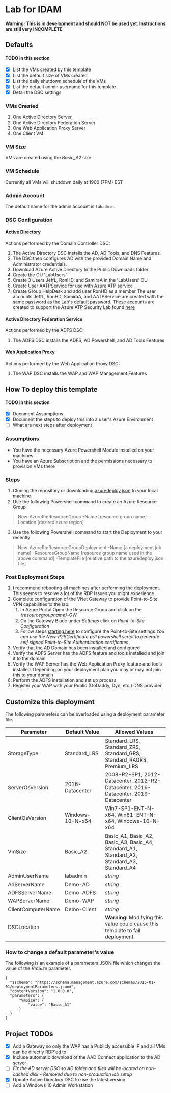 # Lab for IDAM

**Warning: This is in development and should NOT be used yet.  Instructions are still very INCOMPLETE**

## Defaults
#### TODO in this section
- [X] List the VMs created by this template
- [X] List the default size of VMs created
- [X] List the daily shutdown schedule of the VMs
- [X] List the default admin username for this template
- [X] Detail the DSC settings

### VMs Created
1. One Active Directory Server
1. One Active Directory Federation Server
1. One Web Application Proxy Server
1. One Client VM

### VM Size
VMs are created using the *Basic_A2* size

### VM Schedule
Currently all VMs will shutdown daily at 1900 (7PM) EST

### Admin Account
The default name for the admin account is `labadmin`.

### DSC Configuration
#### Active Directory
Actions performed by the Domain Controller DSC:
1. The Active Directory DSC installs the AD, AD Tools, and DNS Features.  
1. The DSC then configures AD with the provided Domain Name and Administrator credentials.
1. Download Azure Active Directory to the Public Downloads folder
1. Create the OU 'LabUsers'
1. Create 3 Users JeffL, RonHD, and SamiraA in the 'LabUsers' OU
1. Create User AATPService for use with Azure ATP service
1. Create Group HelpDesk and add user RonHD as a member
The user accounts JeffL, RonHD, SamiraA, and AATPService are created with the same password as the Lab's default password.  These accounts are created to support the Azure ATP Security Lab found [here](https://docs.microsoft.com/en-us/azure-advanced-threat-protection/atp-playbook-lab-overview)

#### Active Directory Federation Service
Actions performed by the ADFS DSC:
1. The ADFS DSC installs the ADFS, AD Powershell, and AD Tools Features

#### Web Application Proxy
Actions performed by the Web Application Proxy DSC:
1. The WAP DSC installs the WAP and WAP Management Features

## How To deploy this template
#### TODO in this section
- [X] Document Assumptions
- [X] Document the steps to deploy this into a user's Azure Environment
- [ ] What are next steps after deployment

### Assumptions
* You have the necessary Azure Powershell Module installed on your machines
* You have an Azure Subscription and the permissions necessary to provision VMs there

### Steps
1. Cloning the repository or downloading [azuredeploy.json](https://raw.githubusercontent.com/dmcwee/idamlab/master/azuredeploy.json) to your local machine
1. Use the following Powershell command to create an Azure Resource Group 
>New-AzureRmResourceGroup -Name [resource group name] -Location [desired azure region]
3. Use the following Powershell command to start the Deployment to your recently
>New-AzureRmResourceGroupDeployment -Name [a deployment job name] -ResourceGroupName [resource group name used in the above command] -TemplateFile [relative path to the azuredeploy.json file]

### Post Deployment Steps
1. I recommend rebooting all machines after performing the deployment.  This seems to resolve a lot of the RDP issues you might experience.
1. Complete configuration of the VNet Gateway to provide Point-to-Site VPN capabilities to the lab.
   1. In Azure Portal Open the Resource Group and click on the *{resourcegroupname}-GW*
   1. On the Gateway Blade under *Settings* click on *Point-to-Site Configuration*
   1. Follow steps [starting here](https://docs.microsoft.com/en-us/azure/vpn-gateway/vpn-gateway-howto-point-to-site-resource-manager-portal#generatecert) to configure the Point-to-Site settings
   *You can use the New-P2SCertificate.ps1 powershell script to generate self signed Point-to-Site Authentication certificates*
1. Verify that the AD Domain has been installed and configured
1. Verify the ADFS Server has the ADFS feature and tools installed and join it to the domain
1. Verify the WAP Server has the Web Application Proxy feature and tools installed.  Depending on your deployment plan you may or may not join this to your domain
1. Perform the ADFS installation and set up process
1. Register your WAP with your Public (GoDaddy, Dyn, etc.) DNS provider

## Customize this deployment
The following parameters can be overloaded using a deployment parameter file.  

Parameter | Default Value | Allowed Values
--------- | ------------- | --------------
StorageType | Standard_LRS | Standard_LRS, Standard_ZRS, Standard_GRS, Standard_RAGRS, Premium_LRS
ServerOsVersion | 2016-Datacenter | 2008-R2-SP1, 2012-Datacenter, 2012-R2-Datacenter, 2016-Datacenter, 2019-Datacenter
ClientOsVersion | Windows-10-N-x64 | Win7-SP1-ENT-N-x64, Win81-ENT-N-x64, Windows-10-N-x64
VmSize | Basic_A2 | Basic_A1, Basic_A2, Basic_A3, Basic_A4, Standard_A1, Standard_A2, Standard_A3, Standard_A4
AdminUserName | labadmin | *string*
AdServerName | Demo-AD | *string*
ADFSServerName | Demo-ADFS | *string*
WAPServerName | Demo-WAP | *string*
ClientComputerName | Demo-Client | *string*
DSCLocation | | **Warning:** Modifying this value could cause this template to fail deployment.

### How to change a default parameter's value
The following is an example of a parameters JSON file which changes the value of the *VmSize* parameter.

```
{
  "$schema": "https://schema.management.azure.com/schemas/2015-01-01/deploymentParameters.json#",
  "contentVersion": "1.0.0.0",
  "parameters": {
      "VmSize": {
          "value": "Basic_A1"
      }
  }
}
```

## Project TODOs
- [X] Add a Gateway so only the WAP has a Publicly accessible IP and all VMs can be directly RDP'ed to
- [X] Include automatic download of the AAD Connect application to the AD server
- [ ] *Fix the AD server DSC so AD folder and files will be located on non-cached disk - Removed due to non-production lab setup*
- [X] Update Active Directory DSC to use the latest version
- [ ] Add a Windows 10 Admin Workstation